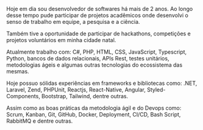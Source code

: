 Hoje em dia sou desenvolvedor de softwares há mais de 2 anos. Ao longo desse tempo pude participar de projetos acadêmicos onde desenvolvi o senso de trabalho em equipe, a pesquisa e a ciência. 

Também tive a oportunidade de participar de hackathons, competições e projetos voluntários em minha cidade natal.

Atualmente trabalho com: C#, PHP, HTML, CSS, JavaScript, Typescript, Python, bancos de dados relacionais, APIs Rest, testes unitários, metodologias ágeis e algumas outras tecnologias do ecossistema das mesmas.

Hoje possuo sólidas experiências em frameworks e bibliotecas como: .NET, Laravel, Zend, PHPUnit, Reactjs, React-Native, Angular, Styled-Components, Bootstrap, Tailwind, dentre outras.

Assim como as boas práticas da metodologia ágil e do Devops como: Scrum, Kanban, Git, GitHub, Docker, Deployment, CI/CD, Bash Script, RabbitMQ e dentre outras.
